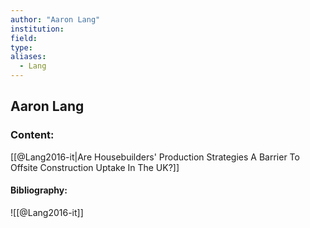 ```yaml
---
author: "Aaron Lang"
institution:
field:
type:
aliases:
  - Lang
---
```


## Aaron Lang

### Content:
[[@Lang2016-it|Are Housebuilders' Production Strategies A Barrier To Offsite Construction Uptake In The UK?]]

#### Bibliography:

![[@Lang2016-it]]